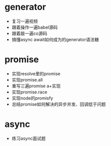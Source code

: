 # generator
- 复习一遍视频
- 跟着操作一遍babel源码
- 跟着敲一遍co源码
- 搞懂async await如何成为的generator语法糖

# promise
- 实现resolve里的promise
- 实现promise.all
- 重写三遍promise a+实现
- 实现promise.race
- 实现node的promisfy
- 总结promise如何解决的异步并发、回调低于问题

# async
- 练习async面试题
